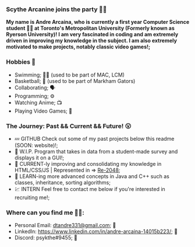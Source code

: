 ### Scythe Arcanine joins the party 👋🔥
**My name is Andre Arcaina, who is currently a first year Computer Science student 👨‍💻 at Toronto's Metropolitan University (Formerly known as Ryerson University)! I am very fascinated in coding and am extremely driven in improving my knowledge in the subject. I am also extremely motivated to make projects, notably classic video games!;** 

### Hobbies 🤩 ###
- Swimming; 🏊‍♂️ (used to be part of MAC, LCM)
- Basketball; 🏀 (used to be part of Markham Gators)
- Collaborating; 🗣️ 
- Programming; ⚙️
- Watching Anime; 📺
- Playing Video Games; 🤭

### The Journey: Past && Current && Future! 😮 ###
- 💤 GITHUB Check out some of my past projects below this readme (SOON: website)!;
- 🔭 W.I.P. Program that takes in data from a student-made survey and displays it on a GUI!;
- 🤔 CURRENT-ly improving and consolidating my knowledge in HTML/CSS/JS | Represented in => [Re-2048](https://andrearcaina.github.io/Re-2048/);
- 🌱 LEARN-ing more advanced concepts in Java and C++ such as classes, inheritance, sorting algorithms;
- 💹 INTERN Feel free to contact me below if you're interested in recruiting me!;

### Where can you find me 🧐🧐: ###
- Personal Email: dtandre331@gmail.com; 📩
- LinkedIn: https://www.linkedin.com/in/andre-arcaina-14015b223/; 🔗
- Discord: psykthe#9455; 🤖
